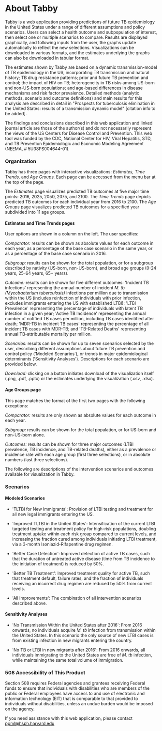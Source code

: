 About Tabby
===========

Tabby is a web application providing predictions of future TB
epidemiology in the United States under a range of different assumptions
and policy scenarios. Users can select a health outcome and
subpopulation of interest, then select one or multiple scenarios to
compare. Results are displayed graphically, and following inputs from
the user, the graphs update automatically to reflect the new selections.
Visualizations can be downloaded in various formats, and the estimates
underlying the graphs can also be downloaded in tabular format.

The estimates shown by Tabby are based on a dynamic transmission-model
of TB epidemiology in the US, incorporating TB transmission and natural
history; TB drug resistance patterns; prior and future TB prevention and
control; the impact of HIV on TB; heterogeneity in TB risks among
US-born and non-US-born populations; and age-based differences in
disease mechanisms and risk factor prevalence. Detailed methods
(analytic methods, scenario and outcome definitions) and main results
for this analysis are described in detail in "Prospects for tuberculosis
elimination in the United States: results of a transmission dynamic
model" \[citation info to be added\].

The findings and conclusions described in this web application and
linked journal article are those of the author(s) and do not necessarily
represent the views of the US Centers for Disease Control and
Prevention. This web tool was funded by the CDC, National Center for
HIV, Viral Hepatitis, STD, and TB Prevention Epidemiologic and Economic
Modeling Agreement (NEEMA, \# 5U38PS004644-01).

### Organization

Tabby has three pages with interactive visualizations: *Estimates, Time
Trends,* and *Age Groups.* Each page can be accessed from the menu bar
at the top of the page.

The *Estimates* page visualizes predicted TB outcomes at five major time
points: 2016, 2025, 2050, 2075, and 2100. The *Time Trends* page depicts
predicted TB outcomes for each individual year from 2016 to 2100. The
*Age Groups* page visualizes predicted TB outcomes for a specified year
subdivided into 11 age groups.

#### Estimates and Time Trends pages

User options are shown in a column on the left. The user specifies:

*Comparator:* results can be shown as absolute values for each outcome
in each year, as a percentage of the base case scenario in the same
year, or as a percentage of the base case scenario in 2016.

*Subgroup:* results can be shown for the total population, or for a
subgroup described by nativity (US-born, non-US-born), and broad age
groups (0-24 years, 25-64 years, 65+ years).

*Outcome:* results can be shown for five different outcomes: 'Incident
TB infections' representing the annual number of incident *M. tb
(Mycobacterium tuberculosis)* infections per million due to transmission
within the US (includes reinfection of individuals with prior infection,
excludes immigrants entering the US with established LTBI); 'LTBI
Prevalence' representing the percentage of individuals with latent TB
infection in a given year; 'Active TB Incidence' representing the annual
number of notified TB cases per million, including TB cases identified
after death; 'MDR-TB in incident TB cases' representing the percentage
of all incident TB cases with MDR-TB; and 'TB-Related Deaths'
representing annual TB-attributable mortality per million.

*Scenarios:* results can be shown for up to seven scenarios selected by
the user, describing different assumptions about future TB prevention
and control policy (‘Modeled Scenarios'), or trends in major
epidemiological determinants ('Sensitivity Analyses'). Descriptions for
each scenario are provided below.

*Download:* clicking on a button initiates download of the visualization
itself (.png, .pdf, .pptx) or the estimates underlying the visualization
(.csv, .xlsx).

#### Age Groups page

This page matches the format of the first two pages with the following
exceptions:

*Comparator:* results are only shown as absolute values for each outcome
in each year.

*Subgroup:* results can be shown for the total population, or for
US-born and non-US-born alone.

*Outcomes:* results can be shown for three major outcomes (LTBI
prevalence, TB incidence, and TB-related deaths), either as a prevalence
or incidence rate with each age group (first three selections), or in
absolute numbers (last three selections).

The following are descriptions of the intervention scenarios and
outcomes available for visualization in Tabby.

### Scenarios

#### Modeled Scenarios

-   'TLTBI for New Immigrants': Provision of LTBI testing and treatment
    for all new legal immigrants entering the US.

-   'Improved TLTBI in the United States': Intensification of the
    current LTBI targeted testing and treatment policy for high-risk
    populations, doubling treatment uptake within each risk group
    compared to current levels, and increasing the fraction cured among
    individuals initiating LTBI treatment, via a 3-month
    Isoniazid-Rifapentine drug regimen.

-   'Better Case Detection': Improved detection of active TB cases, such
    that the duration of untreated active disease (time from TB
    incidence to the initiation of treatment) is reduced by 50%.

-   'Better TB Treatment': Improved treatment quality for active TB,
    such that treatment default, failure rates, and the fraction of
    individuals receiving an incorrect drug regimen are reduced by 50%
    from current levels.

-   'All Improvements': The combination of all intervention scenarios
    described above.

#### Sensitivity Analyses

-   'No Transmission Within the United States after 2016': From 2016
    onwards, no individuals acquire *M. tb* infection from transmission
    within the United States. In this scenario the only source of new
    LTBI cases is from existing infection in new migrants entering the
    country.

-   'No TB or LTBI in new migrants after 2016': From 2016 onwards, all
    individuals immigrating to the United States are free of *M. tb*
    infection, while maintaining the same total volume of immigration.

### 508 Accessibility of This Product

Section 508 requires Federal agencies and grantees receiving Federal
funds to ensure that individuals with disabilities who are members of
the public or Federal employees have access to and use of electronic and
information technology (EIT) that is comparable to that provided to
individuals without disabilities, unless an undue burden would be
imposed on the agency.

If you need assistance with this web application, please contact
<ppml@hsph.harvard.edu>

### 

